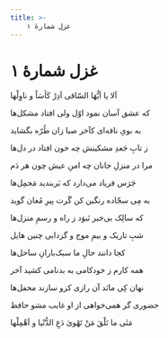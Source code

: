 ```yaml
---
title: >-
    غزل شمارهٔ ۱
---
```

# غزل شمارهٔ ۱

<div class="b" id="bn1"><div class="m1"><p>اَلا یا اَیُّهَا السّاقی اَدِرْ کَأسَاً و ناوِلْها</p></div>
<div class="m2"><p>که عشق آسان نمود اوّل ولی افتاد مشکل‌ها</p></div></div>
<div class="b" id="bn2"><div class="m1"><p>به بویِ نافه‌ای کآخر صبا زان طُرّه بگشاید</p></div>
<div class="m2"><p>ز تابِ جَعدِ مشکینش چه خون افتاد در دل‌ها</p></div></div>
<div class="b" id="bn3"><div class="m1"><p>مرا در منزلِ جانان چه امنِ عیش چون هر دَم</p></div>
<div class="m2"><p>جَرَس فریاد می‌دارد که بَربندید مَحمِل‌ها</p></div></div>
<div class="b" id="bn4"><div class="m1"><p>به مِی سجّاده رنگین کن گَرت پیرِ مُغان گوید</p></div>
<div class="m2"><p>که سالِک بی‌خبر نَبوَد ز راه و رسمِ منزل‌ها</p></div></div>
<div class="b" id="bn5"><div class="m1"><p>شبِ تاریک و بیمِ موج و گردابی چنین هایل</p></div>
<div class="m2"><p>کجا دانند حالِ ما سبک‌بارانِ ساحل‌ها</p></div></div>
<div class="b" id="bn6"><div class="m1"><p>همه کارم ز خودکامی به بدنامی کشید آخر</p></div>
<div class="m2"><p>نهان کِی مانَد آن رازی کزو سازند محفل‌ها</p></div></div>
<div class="b" id="bn7"><div class="m1"><p>حضوری گر همی‌خواهی از او غایب مشو حافظ</p></div>
<div class="m2"><p>مَتٰی ما تَلْقَ مَنْ تَهْویٰ دَعِ الدُّنْیا و اَهْمِلْها</p></div></div>
